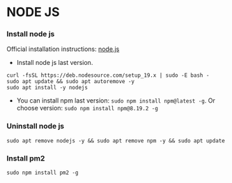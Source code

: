 # NODE JS

### Install node js
Official installation instructions: [node.js](https://github.com/nodesource/distributions/blob/master/README.md#installation-instructions)

* Install node js last version.
```shell
curl -fsSL https://deb.nodesource.com/setup_19.x | sudo -E bash -
sudo apt update && sudo apt autoremove -y
sudo apt install -y nodejs
```

* You can install npm last version: `sudo npm install npm@latest -g`. Or choose version: `sudo npm install npm@8.19.2 -g`

### Uninstall node js
```shell
sudo apt remove nodejs -y && sudo apt remove npm -y && sudo apt update
```

### Install pm2
```shell
sudo npm install pm2 -g
```
